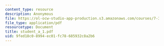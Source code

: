 ```yaml
---
content_type: resource
description: Anonymous
file: https://ol-ocw-studio-app-production.s3.amazonaws.com/courses/7-349-biological-computing-at-the-crossroads-of-engineering-and-science-spring-2005/9fed18c08994ec01fc78685932c8a2b6_student_a_1.pdf
file_type: application/pdf
resourcetype: Document
title: student_a_1.pdf
uid: 9fed18c0-8994-ec01-fc78-685932c8a2b6
---
```

